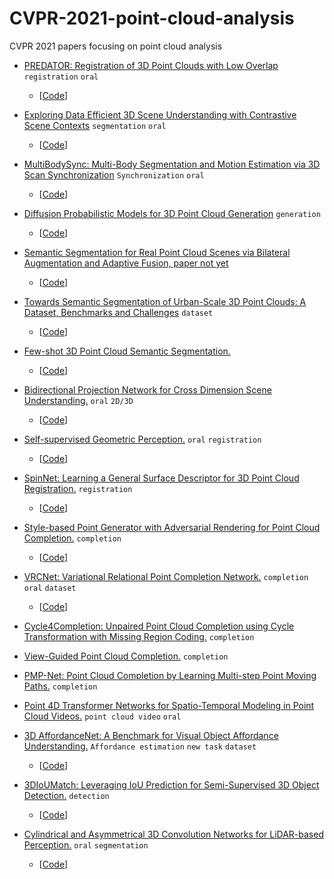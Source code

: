 # CVPR-2021-point-cloud-analysis
CVPR 2021 papers focusing on point cloud analysis

- [PREDATOR: Registration of 3D Point Clouds with Low Overlap](https://arxiv.org/pdf/2011.13005.pdf) `registration` `oral`
  - [[Code](https://github.com/ShengyuH/OverlapPredator)]

- [Exploring Data Efficient 3D Scene Understanding with Contrastive Scene Contexts](https://arxiv.org/pdf/2012.09165.pdf) `segmentation` `oral`
  - [[Code](https://sekunde.github.io/project_efficient/)]

- [MultiBodySync: Multi-Body Segmentation and Motion Estimation via 3D Scan Synchronization](https://arxiv.org/pdf/2101.06605.pdf) `Synchronization` `oral`
  - [[Code](https://github.com/huangjh-pub/multibody-sync)]

- [Diffusion Probabilistic Models for 3D Point Cloud Generation](https://arxiv.org/pdf/2103.01458.pdf)  `generation`
  - [[Code](https://github.com/luost26/diffusion-point-cloud)]

- [Semantic Segmentation for Real Point Cloud Scenes via Bilateral Augmentation and Adaptive Fusion, paper not yet]()
  - [[Code](https://github.com/ShiQiu0419/BAAF-Net)]

- [Towards Semantic Segmentation of Urban-Scale 3D Point Clouds: A Dataset, Benchmarks and Challenges](https://arxiv.org/pdf/2009.03137.pdf) `dataset`
  - [[Code](https://github.com/QingyongHu/SensatUrban)]

- [Few-shot 3D Point Cloud Semantic Segmentation.]() 
  - [[Code](https://github.com/Na-Z/attMPTI)]

- [Bidirectional Projection Network for Cross Dimension Scene Understanding.]() `oral` `2D/3D`
  - [[Code](https://github.com/wbhu/BPNet)]

- [Self-supervised Geometric Perception.](https://arxiv.org/pdf/2103.03114.pdf) `oral` `registration`
  - [[Code](https://github.com/theNded/SGP)]

- [SpinNet: Learning a General Surface Descriptor for 3D Point Cloud Registration.](https://arxiv.org/pdf/2011.12149.pdf) `registration`
  - [[Code](https://github.com/QingyongHu/SpinNet)]

- [Style-based Point Generator with Adversarial Rendering for Point Cloud Completion.](https://arxiv.org/pdf/2103.02535.pdf)  `completion`
  - [[Code](https://github.com/microsoft/SpareNet)]

- [VRCNet: Variational Relational Point Completion Network.](https://arxiv.org/pdf/2104.10154.pdf)  `completion` `oral` `dataset`
  - [[Code](https://github.com/paul007pl/VRCNet)]

- [Cycle4Completion: Unpaired Point Cloud Completion using Cycle Transformation with Missing Region Coding.](https://arxiv.org/pdf/2103.07838.pdf) `completion`

- [View-Guided Point Cloud Completion.](https://openaccess.thecvf.com/content/CVPR2021/papers/Zhang_View-Guided_Point_Cloud_Completion_CVPR_2021_paper.pdf) `completion`

- [PMP-Net: Point Cloud Completion by Learning Multi-step Point Moving Paths.](https://arxiv.org/pdf/2012.03408.pdf) `completion`

- [Point 4D Transformer Networks for Spatio-Temporal Modeling in Point Cloud Videos.](https://hehefan.github.io/pdfs/p4transformer.pdf)  `point cloud video` `oral`

- [3D AffordanceNet: A Benchmark for Visual Object Affordance Understanding.](https://arxiv.org/pdf/2103.16397.pdf)  `Affordance estimation` `new task` `dataset`
  - [[Code](https://github.com/Gorilla-Lab-SCUT/AffordanceNet)]

- [3DIoUMatch: Leveraging IoU Prediction for Semi-Supervised 3D Object Detection.](https://arxiv.org/pdf/2012.04355v2.pdf)  `detection` 
  - [[Code](https://github.com/thu17cyz/3DIoUMatch)]

- [Cylindrical and Asymmetrical 3D Convolution Networks for LiDAR-based Perception.](https://openaccess.thecvf.com/content/CVPR2021/papers/Zhu_Cylindrical_and_Asymmetrical_3D_Convolution_Networks_for_LiDAR_Segmentation_CVPR_2021_paper.pdf)  `oral` `segmentation`
  - [[Code](https://github.com/xinge008/Cylinder3D)]
